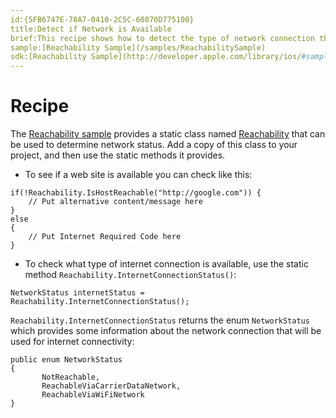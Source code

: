 ```yaml
---
id:{5FB6747E-70A7-0410-2C5C-60870D775100}  
title:Detect if Network is Available  
brief:This recipe shows how to detect the type of network connection that is in use.  
sample:[Reachability Sample](/samples/ReachabilitySample)  
sdk:[Reachability Sample](http://developer.apple.com/library/ios/#samplecode/Reachability/Introduction/Intro.html)  
---
```


<a name="Recipe" class="injected"></a>


# Recipe

The [Reachability sample](/samples/ReachabilitySample) provides a static class named [Reachability](https://github.com/xamarin/monotouch-samples/blob/master/ReachabilitySample/reachability.cs) that can be used to determine network status.
Add a copy of this class to your project, and then use the static methods it
provides.

-  To see if a web site is available you can check like this:


```
if(!Reachability.IsHostReachable("http://google.com")) {
    // Put alternative content/message here
}
else
{
    // Put Internet Required Code here
}
```

-  To check what type of internet connection is available, use the static method `Reachability.InternetConnectionStatus()`:


```
NetworkStatus internetStatus = Reachability.InternetConnectionStatus();
```

 `Reachability.InternetConnectionStatus` returns the enum `NetworkStatus` which provides some information about the network connection that will be used for internet connectivity:

```
public enum NetworkStatus
{
       NotReachable,
       ReachableViaCarrierDataNetwork,
       ReachableViaWiFiNetwork
}
```